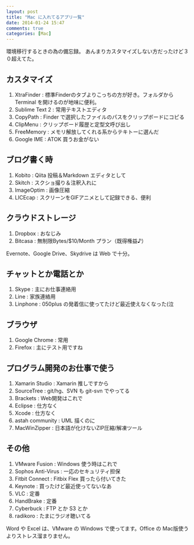 ```yaml
---
layout: post
title: "Mac に入れてるアプリ一覧"
date: 2014-01-24 15:47
comments: true
categories: [Mac]
---
```


環境移行するときの為の備忘録。
あんまりカスタマイズしない方だったけど３０超えてた。

<!--more-->

## カスタマイズ

1. XtraFinder : 標準Finderのタブよりこっちの方が好き。フォルダから Terminal を開けるのが地味に便利。
1. Sublime Text 2 : 常用テキストエディタ
1. CopyPath : Finder で選択したファイルのパスをクリップボードにコピる
1. ClipMenu : クリップボード履歴と定型文呼び出し
1. FreeMemory : メモリ解放してくれる系からテキトーに選んだ
1. Google IME : ATOK 買うお金がない

## ブログ書く時

1. Kobito : Qiita 投稿＆Markdown エディタとして
1. Skitch : スクショ撮り＆注釈入れに
1. ImageOptim : 画像圧縮
1. LICEcap : スクリーンをGIFアニメとして記録できる、便利

## クラウドストレージ

1. Dropbox : おなじみ
1. Bitcasa : 無制限Bytes/$10/Month プラン（既得権益♪）

Evernote、Google Drive、Skydrive は Web で十分。

## チャットとか電話とか

1. Skype : 主にお仕事連絡用
1. Line : 家族連絡用
1. Linphone : 050plus の発着信に使ってたけど最近使えなくなった(泣

## ブラウザ

1. Google Chrome : 常用
1. Firefox : 主にテスト用ですね

## プログラム開発のお仕事で使う

1. Xamarin Studio : Xamarin 推しですから
1. SourceTree : git/hg、SVN も git-svn でやってる
1. Brackets : Web開発はこれで
1. Eclipse : 仕方なく
1. Xcode : 仕方なく
1. astah community : UML 描くのに
1. MacWinZipper : 日本語が化けないZIP圧縮/解凍ツール

## その他

1. VMware Fusion : Windows 使う時はこれで
1. Sophos Anti-Virus : 一応のセキュリティ担保
1. Fitbit Connect : Fitbix Flex 買ったら付いてきた
1. Keynote : 買ったけど最近使ってないなあ
1. VLC : 定番
1. HandBrake : 定番
1. Cyberbuck : FTP とか S3 とか
1. radikoro : たまにラジオ聴いてる

Word や Excel は、VMware の Windows で使ってます。Office の Mac版使うよりストレス溜まりません。
